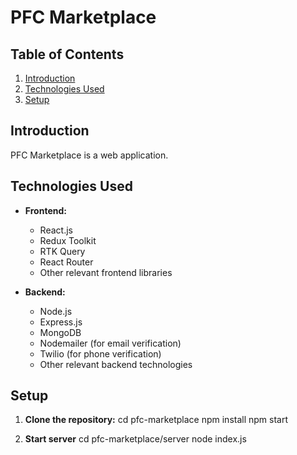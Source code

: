 # PFC Marketplace


## Table of Contents

1. [Introduction](#introduction)
2. [Technologies Used](#technologies-used)
3. [Setup](#setup)

## Introduction

PFC Marketplace is a web application.

## Technologies Used

- **Frontend:**
  - React.js
  - Redux Toolkit
  - RTK Query
  - React Router
  - Other relevant frontend libraries

- **Backend:**
  - Node.js
  - Express.js
  - MongoDB
  - Nodemailer (for email verification)
  - Twilio (for phone verification)
  - Other relevant backend technologies

## Setup

1. **Clone the repository:**
   cd pfc-marketplace
   npm install
   npm start

2. **Start server**
cd pfc-marketplace/server
node index.js

